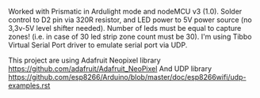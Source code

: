 Worked with Prismatic in Ardulight mode and nodeMCU v3 (1.0).
Solder control to D2 pin via 320R resistor, and LED power to 5V power source (no 3,3v-5V level shifter needed).
Number of leds must be equal to capture zones! (i.e. in case of 30 led strip zone count must be 30).
I'm using Tibbo Virtual Serial Port driver to emulate serial port via UDP.

This project are using Adafruit Neopixel library
https://github.com/adafruit/Adafruit_NeoPixel
And UDP library
https://github.com/esp8266/Arduino/blob/master/doc/esp8266wifi/udp-examples.rst